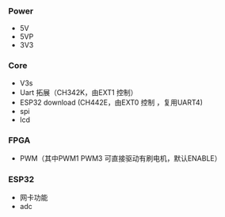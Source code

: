 
### Power
- 5V
- 5VP
- 3V3

### Core
- V3s
- Uart 拓展（CH342K，由EXT1 控制）
- ESP32 download (CH442E，由EXT0 控制 ，复用UART4)
- spi
- lcd

### FPGA
- PWM（其中PWM1 PWM3 可直接驱动有刷电机，默认ENABLE）

### ESP32
- 网卡功能
- adc
